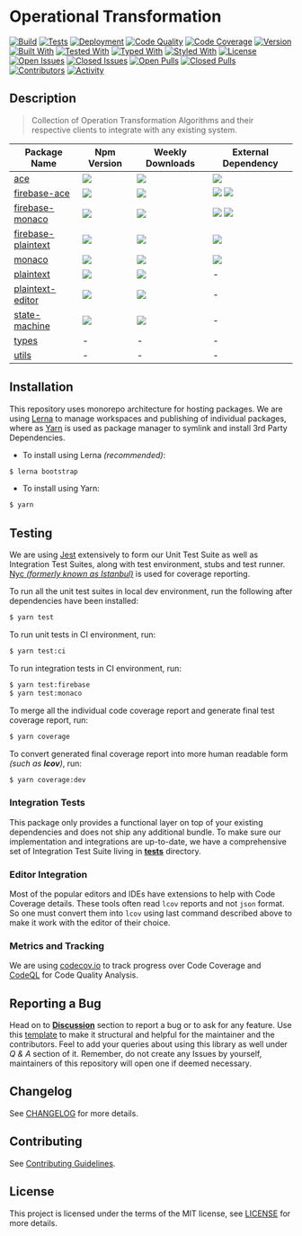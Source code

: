 # Operational Transformation

[![Build](https://github.com/Progyan1997/Operational-Transformation/actions/workflows/build.yml/badge.svg)](https://github.com/Progyan1997/Operational-Transformation/actions/workflows/build.yml)
[![Tests](https://github.com/Progyan1997/Operational-Transformation/actions/workflows/tests.yml/badge.svg)](https://github.com/Progyan1997/Operational-Transformation/actions/workflows/tests.yml)
[![Deployment](https://github.com/Progyan1997/Operational-Transformation/actions/workflows/deploy.yml/badge.svg?branch=v0.2.0)](https://github.com/Progyan1997/Operational-Transformation/actions/workflows/deploy.yml)
[![Code Quality](https://github.com/Progyan1997/Operational-Transformation/actions/workflows/quality.yml/badge.svg)](https://github.com/Progyan1997/Operational-Transformation/security/code-scanning)
[![Code Coverage](https://codecov.io/gh/Progyan1997/Operational-Transformation/branch/main/graph/badge.svg?token=R0T5YH3XX3)](https://codecov.io/gh/Progyan1997/Operational-Transformation)
[![Version](https://img.shields.io/github/lerna-json/v/Progyan1997/Operational-Transformation)](https://lerna.js.org)
[![Built With](https://img.shields.io/badge/built%20with-webpack-green)](https://webpack.js.org)
[![Tested With](https://img.shields.io/badge/tested%20with-jest-yellowgreen)](https://jestjs.io)
[![Typed With](https://img.shields.io/badge/typed%20with-TypeScript-blue)](https://www.typescriptlang.org)
[![Styled With](https://img.shields.io/badge/code_style-prettier-ff69b4.svg?style=flat-square&label=styled%20with)](https://prettier.io)
[![License](https://img.shields.io/badge/license-MIT-yellow)](LICENSE)
[![Open Issues](https://img.shields.io/github/issues-raw/Progyan1997/Operational-Transformation)](https://github.com/Progyan1997/Operational-Transformation/issues)
[![Closed Issues](https://img.shields.io/github/issues-closed-raw/Progyan1997/Operational-Transformation)](https://github.com/Progyan1997/Operational-Transformation/issues?q=is%3Aissue+is%3Aclosed)
[![Open Pulls](https://img.shields.io/github/issues-pr-raw/Progyan1997/Operational-Transformation)](https://github.com/Progyan1997/Operational-Transformation/pulls)
[![Closed Pulls](https://img.shields.io/github/issues-pr-closed-raw/Progyan1997/Operational-Transformation)](https://github.com/Progyan1997/Operational-Transformation/pulls?q=is%3Apr+is%3Aclosed)
[![Contributors](https://img.shields.io/github/contributors/Progyan1997/Operational-Transformation)](https://github.com/Progyan1997/Operational-Transformation/graphs/contributors)
[![Activity](https://img.shields.io/github/last-commit/Progyan1997/Operational-Transformation?label=most%20recent%20activity)](https://github.com/Progyan1997/Operational-Transformation/pulse)

## Description

> Collection of Operation Transformation Algorithms and their respective clients to integrate with any existing system.

<table>
  <thead>
    <tr>
      <th>Package Name</th>
      <th>Npm Version</th>
      <th>Weekly Downloads</th>
      <th>External Dependency</th>
    </tr>
  </thead>
  <tbody>
    <tr title="ace">
      <td><a href="https://github.com/Progyan1997/Operational-Transformation/tree/main/packages/ace">ace</a></td>
      <td><a href="https://www.npmjs.com/package/@otjs/ace"><img src="https://img.shields.io/npm/v/@otjs/ace"/></a></td>
      <td><a href="https://www.npmjs.com/package/@otjs/ace"><img src="https://img.shields.io/npm/dw/@otjs/ace"/></a></td>
      <td><a href="https://www.npmjs.com/package/ace-builds" target="_blank"><img src="https://img.shields.io/npm/dependency-version/@otjs/ace/peer/ace-builds"/></a></td>
    </tr>
    <tr title="firebase-ace">
      <td><a href="https://github.com/Progyan1997/Operational-Transformation/tree/main/packages/firebase-ace">firebase-ace</a></td>
      <td><a href="https://www.npmjs.com/package/@otjs/firebase-ace"><img src="https://img.shields.io/npm/v/@otjs/firebase-ace"/></a></td>
      <td><a href="https://www.npmjs.com/package/@otjs/firebase-ace"><img src="https://img.shields.io/npm/dw/@otjs/firebase-ace"/></a></td>
      <td>
        <a href="https://www.npmjs.com/package/ace-builds" target="_blank"><img src="https://img.shields.io/npm/dependency-version/@otjs/firebase-ace/peer/ace-builds"/></a>
        <a href="https://www.npmjs.com/package/firebase" target="_blank"><img src="https://img.shields.io/npm/dependency-version/@otjs/firebase-ace/peer/firebase"/></a>
      </td>
    </tr>
    <tr title="firebase-monaco">
      <td><a href="https://github.com/Progyan1997/Operational-Transformation/tree/main/packages/firebase-monaco">firebase-monaco</a></td>
      <td><a href="https://www.npmjs.com/package/@otjs/firebase-monaco"><img src="https://img.shields.io/npm/v/@otjs/firebase-monaco"/></a></td>
      <td><a href="https://www.npmjs.com/package/@otjs/firebase-monaco"><img src="https://img.shields.io/npm/dw/@otjs/firebase-monaco"/></a></td>
      <td>
        <a href="https://www.npmjs.com/package/firebase" target="_blank"><img src="https://img.shields.io/npm/dependency-version/@otjs/firebase-monaco/peer/firebase"/></a>
        <a href="https://www.npmjs.com/package/monaco-editor" target="_blank"><img src="https://img.shields.io/npm/dependency-version/@otjs/firebase-monaco/peer/monaco-editor"/></a>
      </td>
    </tr>
    <tr title="firebase-plaintext">
      <td><a href="https://github.com/Progyan1997/Operational-Transformation/tree/main/packages/firebase-plaintext">firebase-plaintext</a></td>
      <td><a href="https://www.npmjs.com/package/@otjs/firebase-plaintext"><img src="https://img.shields.io/npm/v/@otjs/firebase-plaintext"/></a></td>
      <td><a href="https://www.npmjs.com/package/@otjs/firebase-plaintext"><img src="https://img.shields.io/npm/dw/@otjs/firebase-plaintext"/></a></td>
      <td><a href="https://www.npmjs.com/package/firebase"><img src="https://img.shields.io/npm/dependency-version/@otjs/firebase-plaintext/peer/firebase"/></a></td>
    </tr>
    <tr title="monaco">
      <td><a href="https://github.com/Progyan1997/Operational-Transformation/tree/main/packages/monaco">monaco</a></td>
      <td><a href="https://www.npmjs.com/package/@otjs/monaco"><img src="https://img.shields.io/npm/v/@otjs/monaco"/></a></td>
      <td><a href="https://www.npmjs.com/package/@otjs/monaco"><img src="https://img.shields.io/npm/dw/@otjs/monaco"/></a></td>
      <td><a href="https://www.npmjs.com/package/monaco-editor"><img src="https://img.shields.io/npm/dependency-version/@otjs/monaco/peer/monaco-editor"/></a></td>
    </tr>
    <tr title="plaintext">
      <td><a href="https://github.com/Progyan1997/Operational-Transformation/tree/main/packages/plaintext">plaintext</a></td>
      <td><a href="https://www.npmjs.com/package/@otjs/plaintext"><img src="https://img.shields.io/npm/v/@otjs/plaintext"/></a></td>
      <td><a href="https://www.npmjs.com/package/@otjs/plaintext"><img src="https://img.shields.io/npm/dw/@otjs/plaintext"/></a></td>
      <td>-</td>
    </tr>
    <tr title="plaintext-editor">
      <td><a href="https://github.com/Progyan1997/Operational-Transformation/tree/main/packages/plaintext-editor">plaintext-editor</a></td>
      <td><a href="https://www.npmjs.com/package/@otjs/plaintext-editor"><img src="https://img.shields.io/npm/v/@otjs/plaintext-editor"/></a></td>
      <td><a href="https://www.npmjs.com/package/@otjs/plaintext-editor"><img src="https://img.shields.io/npm/dw/@otjs/plaintext-editor"/></a></td>
      <td>-</td>
    </tr>
    <tr title="state-machine">
      <td><a href="https://github.com/Progyan1997/Operational-Transformation/tree/main/packages/state-machine">state-machine</a></td>
      <td><a href="https://www.npmjs.com/package/@otjs/state-machine"><img src="https://img.shields.io/npm/v/@otjs/state-machine"/></a></td>
      <td><a href="https://www.npmjs.com/package/@otjs/state-machine"><img src="https://img.shields.io/npm/dw/@otjs/state-machine"/></a></td>
      <td>-</td>
    </tr>
    <tr title="types">
      <td><a href="https://github.com/Progyan1997/Operational-Transformation/tree/main/packages/types">types</a></td>
      <td>-</td>
      <td>-</td>
      <td>-</td>
    </tr>
    <tr title="utils">
      <td><a href="https://github.com/Progyan1997/Operational-Transformation/tree/main/packages/utils">utils</a></td>
      <td>-</td>
      <td>-</td>
      <td>-</td>
    </tr>
  </tbody>
</table>

## Installation

This repository uses monorepo architecture for hosting packages. We are using [Lerna](https://lerna.js.org) to manage workspaces and publishing of individual packages, where as [Yarn](https://yarnpkg.com) is used as package manager to symlink and install 3rd Party Dependencies.

- To install using Lerna _(recommended)_:

```sh
$ lerna bootstrap
```

- To install using Yarn:

```sh
$ yarn
```

## Testing

We are using [Jest](https://jestjs.io) extensively to form our Unit Test Suite as well as Integration Test Suites, along with test environment, stubs and test runner. [Nyc _(formerly known as Istanbul)_](https://istanbul.js.org/) is used for coverage reporting.

To run all the unit test suites in local dev environment, run the following after dependencies have been installed:

```sh
$ yarn test
```

To run unit tests in CI environment, run:

```sh
$ yarn test:ci
```

To run integration tests in CI environment, run:

```sh
$ yarn test:firebase
$ yarn test:monaco
```

To merge all the individual code coverage report and generate final test coverage report, run:

```sh
$ yarn coverage
```

To convert generated final coverage report into more human readable form _(such as **lcov**)_, run:

```sh
$ yarn coverage:dev
```

### Integration Tests

This package only provides a functional layer on top of your existing dependencies and does not ship any additional bundle. To make sure our implementation and integrations are up-to-date, we have a comprehensive set of Integration Test Suite living in [**tests**](./__tests__) directory.

### Editor Integration

Most of the popular editors and IDEs have extensions to help with Code Coverage details. These tools often read `lcov` reports and not `json` format. So one must convert them into `lcov` using last command described above to make it work with the editor of their choice.

### Metrics and Tracking

We are using [codecov.io](https://about.codecov.io) to track progress over Code Coverage and [CodeQL](https://codeql.github.com) for Code Quality Analysis.

## Reporting a Bug

Head on to [**Discussion**](https://github.com/Progyan1997/Operational-Transformation/discussions) section to report a bug or to ask for any feature. Use this [template](https://github.com/Progyan1997/Operational-Transformation/discussions/30) to make it structural and helpful for the maintainer and the contributors. Feel to add your queries about using this library as well under _Q & A_ section of it. Remember, do not create any Issues by yourself, maintainers of this repository will open one if deemed necessary.

## Changelog

See [CHANGELOG](CHANGELOG.md) for more details.

## Contributing

See [Contributing Guidelines](.github/CONTRIBUTING.md).

## License

This project is licensed under the terms of the MIT license,
see [LICENSE](LICENSE) for more details.
